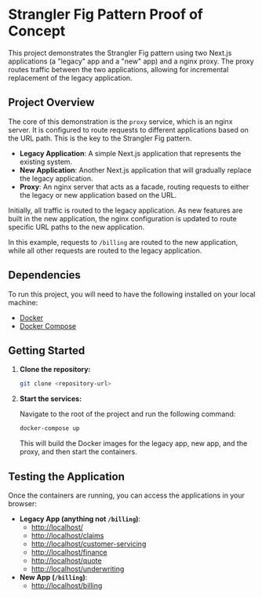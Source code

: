 # Strangler Fig Pattern Proof of Concept

This project demonstrates the Strangler Fig pattern using two Next.js applications (a "legacy" app and a "new" app) and a nginx proxy. The proxy routes traffic between the two applications, allowing for incremental replacement of the legacy application.

## Project Overview

The core of this demonstration is the `proxy` service, which is an nginx server. It is configured to route requests to different applications based on the URL path. This is the key to the Strangler Fig pattern.

- **Legacy Application**: A simple Next.js application that represents the existing system.
- **New Application**: Another Next.js application that will gradually replace the legacy application.
- **Proxy**: An nginx server that acts as a facade, routing requests to either the legacy or new application based on the URL.

Initially, all traffic is routed to the legacy application. As new features are built in the new application, the nginx configuration is updated to route specific URL paths to the new application.

In this example, requests to `/billing` are routed to the new application, while all other requests are routed to the legacy application.

## Dependencies

To run this project, you will need to have the following installed on your local machine:

- [Docker](https://docs.docker.com/get-docker/)
- [Docker Compose](https://docs.docker.com/compose/install/)

## Getting Started

1.  **Clone the repository:**

    ```bash
    git clone <repository-url>
    ```

2.  **Start the services:**

    Navigate to the root of the project and run the following command:

    ```bash
    docker-compose up
    ```

    This will build the Docker images for the legacy app, new app, and the proxy, and then start the containers.

## Testing the Application

Once the containers are running, you can access the applications in your browser:

- **Legacy App (anything not `/billing`)**:
  - [http://localhost/](http://localhost/)
  - [http://localhost/claims](http://localhost/claims)
  - [http://localhost/customer-servicing](http://localhost/customer-servicing)
  - [http://localhost/finance](http://localhost/finance)
  - [http://localhost/quote](http://localhost/quote)
  - [http://localhost/underwriting](http://localhost/underwriting)
- **New App (`/billing`)**:
  - [http://localhost/billing](http://localhost/billing)

